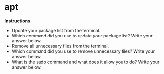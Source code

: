# apt

**Instructions**
* Update your package list from the terminal.
* Which command did you use to update your package list? Write your answer below. 
* Remove all unnecessary files from the terminal.
* Which command did you use to remove unnecessary files? Write your answer below. 
* What is the sudo command and what does it allow you to do? Write your answer below. 

